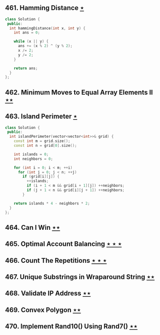 ## 461. Hamming Distance [$\star$](https://leetcode.com/problems/hamming-distance)

```cpp
class Solution {
 public:
  int hammingDistance(int x, int y) {
    int ans = 0;

    while (x || y) {
      ans += (x % 2) ^ (y % 2);
      x /= 2;
      y /= 2;
    }

    return ans;
  }
};
```

## 462. Minimum Moves to Equal Array Elements II [$\star\star$](https://leetcode.com/problems/minimum-moves-to-equal-array-elements-ii)

## 463. Island Perimeter [$\star$](https://leetcode.com/problems/island-perimeter)

```cpp
class Solution {
 public:
  int islandPerimeter(vector<vector<int>>& grid) {
    const int m = grid.size();
    const int n = grid[0].size();

    int islands = 0;
    int neighbors = 0;

    for (int i = 0; i < m; ++i)
      for (int j = 0; j < n; ++j)
        if (grid[i][j]) {
          ++islands;
          if (i + 1 < m && grid[i + 1][j]) ++neighbors;
          if (j + 1 < n && grid[i][j + 1]) ++neighbors;
        }

    return islands * 4 - neighbors * 2;
  }
};
```

## 464. Can I Win [$\star\star$](https://leetcode.com/problems/can-i-win)

## 465. Optimal Account Balancing [$\star\star\star$](https://leetcode.com/problems/optimal-account-balancing)

## 466. Count The Repetitions [$\star\star\star$](https://leetcode.com/problems/count-the-repetitions)

## 467. Unique Substrings in Wraparound String [$\star\star$](https://leetcode.com/problems/unique-substrings-in-wraparound-string)

## 468. Validate IP Address [$\star\star$](https://leetcode.com/problems/validate-ip-address)

## 469. Convex Polygon [$\star\star$](https://leetcode.com/problems/convex-polygon)

## 470. Implement Rand10() Using Rand7() [$\star\star$](https://leetcode.com/problems/implement-rand10-using-rand7)
